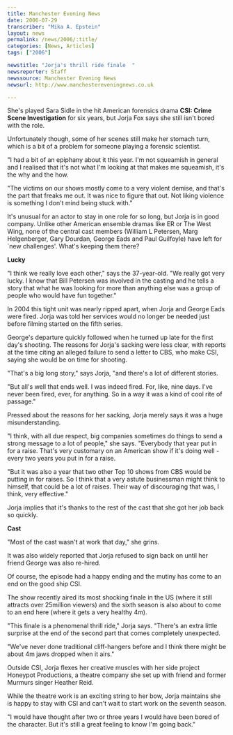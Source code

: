```yaml
---
title: Manchester Evening News
date: 2006-07-29
transcriber: "Mika A. Epstein"
layout: news
permalink: /news/2006/:title/
categories: [News, Articles]
tags: ["2006"]

newstitle: "Jorja's thrill ride finale  "
newsreporter: Staff
newssource: Manchester Evening News
newsurl: http://www.manchestereveningnews.co.uk

---
```


She's played Sara Sidle in the hit American forensics drama **CSI: Crime Scene Investigation** for six years, but Jorja Fox says she still isn't bored with the role.

Unfortunately though, some of her scenes still make her stomach turn, which is a bit of a problem for someone playing a forensic scientist.

"I had a bit of an epiphany about it this year. I'm not squeamish in general and I realised that it's not what I'm looking at that makes me squeamish, it's the why and the how.

"The victims on our shows mostly come to a very violent demise, and that's the part that freaks me out. It was nice to figure that out. Not liking violence is something I don't mind being stuck with."

It's unusual for an actor to stay in one role for so long, but Jorja is in good company. Unlike other American ensemble dramas like ER or The West Wing, none of the central cast members (William L Petersen, Marg Helgenberger, Gary Dourdan, George Eads and Paul Guilfoyle) have left for \`new challenges'. What's keeping them there?

**Lucky**

"I think we really love each other," says the 37-year-old. "We really got very lucky. I know that Bill Petersen was involved in the casting and he tells a story that what he was looking for more than anything else was a group of people who would have fun together."

In 2004 this tight unit was nearly ripped apart, when Jorja and George Eads were fired. Jorja was told her services would no longer be needed just before filming started on the fifth series.

George's departure quickly followed when he turned up late for the first day's shooting. The reasons for Jorja's sacking were less clear, with reports at the time citing an alleged failure to send a letter to CBS, who make CSI, saying she would be on time for shooting.

"That's a big long story," says Jorja, "and there's a lot of different stories.

"But all's well that ends well. I was indeed fired. For, like, nine days. I've never been fired, ever, for anything. So in a way it was a kind of cool rite of passage."

Pressed about the reasons for her sacking, Jorja merely says it was a huge misunderstanding.

"I think, with all due respect, big companies sometimes do things to send a strong message to a lot of people," she says. "Everybody that year put in for a raise. That's very customary on an American show if it's doing well - every two years you put in for a raise.

"But it was also a year that two other Top 10 shows from CBS would be putting in for raises. So I think that a very astute businessman might think to himself, that could be a lot of raises. Their way of discouraging that was, I think, very effective."

Jorja implies that it's thanks to the rest of the cast that she got her job back so quickly.

**Cast**

"Most of the cast wasn't at work that day," she grins.

It was also widely reported that Jorja refused to sign back on until her friend George was also re-hired.

Of course, the episode had a happy ending and the mutiny has come to an end on the good ship CSI.

The show recently aired its most shocking finale in the US (where it still attracts over 25million viewers) and the sixth season is also about to come to an end here (where it gets a very healthy 4m).

"This finale is a phenomenal thrill ride," Jorja says. "There's an extra little surprise at the end of the second part that comes completely unexpected.

"We've never done traditional cliff-hangers before and I think there might be about 4m jaws dropped when it airs."

Outside CSI, Jorja flexes her creative muscles with her side project Honeypot Productions, a theatre company she set up with friend and former Murmurs singer Heather Reid.

While the theatre work is an exciting string to her bow, Jorja maintains she is happy to stay with CSI and can't wait to start work on the seventh season.

"I would have thought after two or three years I would have been bored of the character. But it's still a great feeling to know I'm going back."
